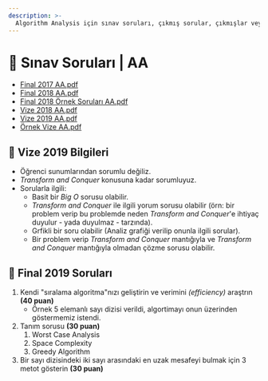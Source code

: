 ```yaml
---
description: >-
  Algorithm Analysis için sınav soruları, çıkmış sorular, çıkmışlar veya önceki senelerde çıkan sorular
---
```


# 📃 Sınav Soruları \| AA

<!--YPackage.YGitbookIntegration-tarafından-otomatik-oluşturulmuştur-->

- [Final 2017 AA.pdf](Final%202017%20AA.pdf)
- [Final 2018 AA.pdf](Final%202018%20AA.pdf)
- [Final 2018 Örnek Soruları AA.pdf](Final%202018%20%C3%96rnek%20Sorular%C4%B1%20AA.pdf)
- [Vize 2018 AA.pdf](Vize%202018%20AA.pdf)
- [Vize 2019 AA.pdf](Vize%202019%20AA.pdf)
- [Örnek Vize AA.pdf](%C3%96rnek%20Vize%20AA.pdf)

<!--YPackage.YGitbookIntegration-tarafından-otomatik-oluşturulmuştur-->

## 📅 Vize 2019 Bilgileri

- Öğrenci sunumlarından sorumlu değiliz.
- _Transform and Conquer_ konusuna kadar sorumluyuz.
- Sorularla ilgili:
  - Basit bir _Big O_ sorusu olabilir.
  - _Transform and Conquer_ ile ilgili yorum sorusu olabilir (örn: bir problem verip bu problemde neden _Transform and Conquer_'e ihtiyaç duyulur - yada duyulmaz - tarzında).
  - Grfikli bir soru olabilir (Analiz grafiği verilip onunla ilgili sorular).
  - Bir problem verip _Transform and Conquer_ mantığıyla ve _Transform and Conquer_ mantığıyla olmadan çözme sorusu olabilir.

## 📅 Final 2019 Soruları
1. Kendi "sıralama algoritma"nızı geliştirin ve verimini _(efficiency)_ araştrın **(40 puan)**
   - Örnek 5 elemanlı sayı dizisi verildi, algortimayı onun üzerinden göstermemiz istendi.
2. Tanım sorusu **(30 puan)**
   1. Worst Case Analysis
   2. Space Complexity
   3. Greedy Algorithm
3. Bir sayı dizisindeki iki sayı arasındaki en uzak mesafeyi bulmak için 3 metot gösterin **(30 puan)**
